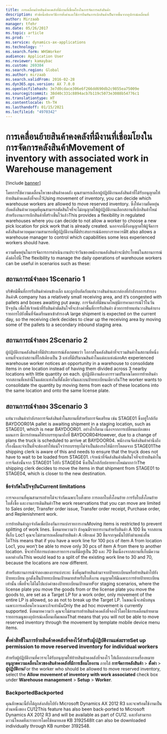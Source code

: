 ```yaml
---
title: การเคลื่อนย้ายสินค้าคงคลังที่มีงานที่เชื่อมโยงในการจัดการคลังสินค้า
description: หัวข้อนี้อธิบายวิธีการตั้งค่าและใช้การยืนยันการเบิกสินค้าเป็นรายชิ้นจากอุปกรณ์เคลื่อนที่
author: Mirzaab
manager: tfehr
ms.date: 05/26/2017
ms.topic: article
ms.prod: ''
ms.service: dynamics-ax-applications
ms.technology: ''
ms.search.form: WHSWorker
audience: Application User
ms.reviewer: kamaybac
ms.custom: 269384
ms.search.region: Global
ms.author: mirzaab
ms.search.validFrom: 2016-02-28
ms.dyn365.ops.version: AX 7.0.0
ms.openlocfilehash: 3e7d0cdace306e6f266dd690db2c9855ea75009e
ms.sourcegitcommit: 38d40c331c8894acb7b119c5073e3088b54776c1
ms.translationtype: HT
ms.contentlocale: th-TH
ms.lasthandoff: 01/15/2021
ms.locfileid: "4970342"
---
```

# <a name="movement-of-inventory-with-associated-work-in-warehouse-management"></a><span data-ttu-id="8d68d-103">การเคลื่อนย้ายสินค้าคงคลังที่มีงานที่เชื่อมโยงในการจัดการคลังสินค้า</span><span class="sxs-lookup"><span data-stu-id="8d68d-103">Movement of inventory with associated work in Warehouse management</span></span>

[!include [banner](../includes/banner.md)]

<span data-ttu-id="8d68d-104">โดยการใช้ความเคลื่อนไหวของสินค้าคงคลัง คุณสามารถเลือกผู้ปฏิบัติงานคลังสินค้าที่ได้รับอนุญาตให้ย้ายสินค้าคงคลังที่จองไว้</span><span class="sxs-lookup"><span data-stu-id="8d68d-104">Using movement of inventory, you can decide which warehouse workers are allowed to move reserved inventory.</span></span> <span data-ttu-id="8d68d-105">ซึ่งให้ความยืดหยุ่นกับคลังสินค้าควบคุมที่คุณสามารถตัดสินใจที่จะไม่อนุญาตให้ผู้ปฏิบัติงานเลือกสถานที่เบิกสินค้าใหม่สำหรับงานการเบิกสินค้าที่สร้างขึ้นไว้แล้ว</span><span class="sxs-lookup"><span data-stu-id="8d68d-105">This provides a flexibility in regulated warehouses where you can decide to not allow a worker to choose a new pick location for pick work that is already created.</span></span> <span data-ttu-id="8d68d-106">นอกจากนี้ยังอนุญาตให้ผู้จัดการคลังสินค้าควบคุมความสามารถที่ผู้ปฏิบัติงานที่มีประสบการณ์น้อยบางรายควรมี</span><span class="sxs-lookup"><span data-stu-id="8d68d-106">It also allows a warehouse manager to control which capabilities some less experienced workers should have.</span></span>

<span data-ttu-id="8d68d-107">ความยืดหยุ่นในการจัดการการดำเนินงานประจำวันของพนักงานคลังสินค้าจะมีประโยชน์ในสถานการณ์ดังต่อไปนี้:</span><span class="sxs-lookup"><span data-stu-id="8d68d-107">The flexibility to manage the daily operations of warehouse workers can be useful in scenarios such as these:</span></span>

## <a name="scenario-1"></a><span data-ttu-id="8d68d-108">สถานการณ์จำลอง 1</span><span class="sxs-lookup"><span data-stu-id="8d68d-108">Scenario 1</span></span>
<span data-ttu-id="8d68d-109">บริษัทมีพื้นที่การรับสินค้าค่อนข้างเล็ก และถูกบีบอัดกับแท่นวางสินค้าและกล่องที่กำลังรอการสำรองสินค้า</span><span class="sxs-lookup"><span data-stu-id="8d68d-109">A company has a relatively small receiving area, and it’s congested with pallets and boxes awaiting put away.</span></span> <span data-ttu-id="8d68d-110">การจัดส่งที่มีขนาดใหญ่มีการคาดการณ์ไว้ในวันปัจจุบัน เพื่อให้เจ้าหน้าที่รับสินค้าตัดสินใจที่จะล้างค่าพื้นที่การรับสินค้า ด้วยการย้ายแท่นวางสินค้าบางรายการไปยังพื้นที่จัดเตรียมขาเข้าสำรอง</span><span class="sxs-lookup"><span data-stu-id="8d68d-110">A large shipment is expected on the current day, so the receiving clerk decides to clear up the receiving area by moving some of the pallets to a secondary inbound staging area.</span></span>

## <a name="scenario-2"></a><span data-ttu-id="8d68d-111">สถานการณ์จำลอง 2</span><span class="sxs-lookup"><span data-stu-id="8d68d-111">Scenario 2</span></span>
<span data-ttu-id="8d68d-112">ผู้ปฏิบัติงานคลังสินค้าที่มีประสบการณ์สังเกตพบว่า โอกาสในคลังสินค้าที่จะรวมสินค้าในสถานที่หนึ่งแทนที่จะแบ่งสถานที่ใกล้เคียงเป็น 3 แห่งที่มีปริมาณสินค้าในแต่ละแห่งน้อย</span><span class="sxs-lookup"><span data-stu-id="8d68d-112">An experienced warehouse worker notices an opportunity in a warehouse to consolidate items in one location instead of having them divided across 3 nearby locations with little quantity on each.</span></span> <span data-ttu-id="8d68d-113">ผู้ปฏิบัติงานต้องการรวมปริมาณโดยการย้ายสินค้าจากสถานที่เหล่านี้ในแต่ละแห่งในที่ตั้งเดียวกันและบนป้ายทะเบียนเดียวกัน</span><span class="sxs-lookup"><span data-stu-id="8d68d-113">The worker wants to consolidate the quantity by moving items from each of these locations into the same location and onto the same license plate.</span></span>

## <a name="scenario-3"></a><span data-ttu-id="8d68d-114">สถานการณ์จำลอง 3</span><span class="sxs-lookup"><span data-stu-id="8d68d-114">Scenario 3</span></span>
<span data-ttu-id="8d68d-115">แท่นวางสินค้ากำลังรอการจัดส่งสินค้าในสถานที่สำหรับการจัดเตรียม เช่น STAGE01 ซึ่งอยู่ใกล้กับ BAYDOOR01</span><span class="sxs-lookup"><span data-stu-id="8d68d-115">A pallet is awaiting shipment in a staging location, such as STAGE01, which is near BAYDOOR01.</span></span> <span data-ttu-id="8d68d-116">อย่างไรก็ตาม เนื่องจากการเปลี่ยนแปลงของแผนการ มีการกำหนดให้รถบรรทุกมาถึงที่ BAYDOOR04</span><span class="sxs-lookup"><span data-stu-id="8d68d-116">However, due to a change of plans the truck is scheduled to arrive at BAYDOOR04.</span></span> <span data-ttu-id="8d68d-117">พนักงานจัดส่งสินค้าคำนึงถึงเรื่องนี้และจำเป็นที่จะต้องทำให้แน่ใจว่ารถบรรทุกไม่จำเป็นต้องรอให้มีการโหลดจาก STAGE01</span><span class="sxs-lookup"><span data-stu-id="8d68d-117">The shipping clerk is aware of this and needs to ensure that the truck does not have to wait to be loaded from STAGE01.</span></span> <span data-ttu-id="8d68d-118">เจ้าหน้าที่จัดส่งสินค้าตัดสินใจที่จะย้ายสินค้าในการจัดส่งนั้นจาก STAGE01 ไปยัง STAGE04 ซึ่งเป็นใกล้กับปลายทางใหม่มากกว่า</span><span class="sxs-lookup"><span data-stu-id="8d68d-118">The shipping clerk decides to move the items in that shipment from STAGE01 to STAGE04, which is closer to the new destination.</span></span>

### <a name="current-limitations"></a><span data-ttu-id="8d68d-119">ข้อจำกัดในปัจจุบัน</span><span class="sxs-lookup"><span data-stu-id="8d68d-119">Current limitations</span></span>

<span data-ttu-id="8d68d-120">การจองงานที่คุณสามารถย้ายได้จะจำกัดเฉพาะใบสั่งขาย การออกใบสั่งโอนย้าย การรับใบสั่งโอนย้าย ใบสั่งซื้อ และงานการเติมสินค้า</span><span class="sxs-lookup"><span data-stu-id="8d68d-120">The work reservations that you can move are limited to Sales order, Transfer order issue, Transfer order receipt, Purchase order, and Replenishment work.</span></span>

<span data-ttu-id="8d68d-121">การย้ายสินค้าถูกจำกัดเพื่อป้องกันการแบ่งรายการงาน</span><span class="sxs-lookup"><span data-stu-id="8d68d-121">Moving items is restricted to prevent splitting of work lines.</span></span> <span data-ttu-id="8d68d-122">ซึ่งหมายความว่า ถ้าคุณมีรายการงานสำหรับสินค้า A 100 ชิ้น จากสถานที่เก็บ Loc1 คุณจะไม่สามารถเคลื่อนย้ายสินค้า A เพียงแค่ 30 ชิ้นจากจุดนั้นไปยังตำแหน่งอื่นได้</span><span class="sxs-lookup"><span data-stu-id="8d68d-122">This means that if you have a work line for 100 pcs of item A from location Loc1, you won’t be able to move only 30 pcs of item A from there to another location.</span></span> <span data-ttu-id="8d68d-123">ซึ่จะทำให้การแบ่งของรายการงานที่มีอยู่เป็น 30 และ 70 ชิ้นเนื่องจากสถานที่เก็บมีความแตกต่างกัน</span><span class="sxs-lookup"><span data-stu-id="8d68d-123">This would lead to a split of the existing work line to 30 and 70, because the locations are now different.</span></span>

<span data-ttu-id="8d68d-124">สำหรับสถานการณ์จำลองของการแบ่งระยะ ซึ่งที่คุณย้ายสินค้ามาจากป้ายทะเบียนหรือย้ายสินค้าไปยังป้ายทะเบียน ถูกตั้งเป็นป้ายทะเบียนเป้าหมายสำหรับใบสั่งงาน อนุญาตให้มีเฉพาะการย้ายป้ายทะเบียนเท่านั้น เพื่อที่จะได้ไม่ไปแบ่งค่าของป้ายทะเบียนเป้าหมาย</span><span class="sxs-lookup"><span data-stu-id="8d68d-124">For staging scenarios, where the license plate you move the goods from or the license plate you move the goods to, are set as a Target LP for a work order, only movement of the entire LP is allowed, so as not to break up the Target LP.</span></span>
<span data-ttu-id="8d68d-125">ในขณะนี้จะสนับสนุนเฉพาะการเคลื่อนไหวเฉพาะกิจเท่านั้น</span><span class="sxs-lookup"><span data-stu-id="8d68d-125">Only the ad hoc movement is currently supported.</span></span> <span data-ttu-id="8d68d-126">ซึ่งหมายความว่า คุณจะไม่สามารถย้ายสินค้าคงคลังที่จองไว้โดยใช้การเคลื่อนย้ายตามรายการเมนูของอุปกรณ์เคลื่อนเท็มเพลต</span><span class="sxs-lookup"><span data-stu-id="8d68d-126">That means that you will not be able to move reserved inventory through the movement by template mobile device menu items.</span></span>

### <a name="set-up-permission-to-move-reserved-inventory-for-individual-workers"></a><span data-ttu-id="8d68d-127">ตั้งค่าสิทธิ์ในการย้ายสินค้าคงคลังที่จองไว้สำหรับผู้ปฏิบัติงานแต่ละราย</span><span class="sxs-lookup"><span data-stu-id="8d68d-127">Set up permission to move reserved inventory for individual workers</span></span>

<span data-ttu-id="8d68d-128">สำหรับผู้ปฏิบัติงานที่ควรจะได้รับอนุญาตให้ย้ายสินค้าคงคลังที่จองไว้ ให้เลือกกล่องกาเครื่องหมาย **อนุญาตความเคลื่อนไหวของสินค้าคงคลังที่มีการเชื่อมโยงงาน** ภายใต้ **การจัดการคลังสินค้า** > **ตั้งค่า** > **ผู้ปฏิบัติงาน**</span><span class="sxs-lookup"><span data-stu-id="8d68d-128">For the worker who should be allowed to move reserved inventory, select the **Allow movement of inventory with work associated** check box under **Warehouse management** > **Setup** > **Worker**.</span></span>  

### <a name="backported"></a><span data-ttu-id="8d68d-129">Backported</span><span class="sxs-lookup"><span data-stu-id="8d68d-129">Backported</span></span>

<span data-ttu-id="8d68d-130">คุณลักษณะนี้ยังได้ถูกส่งกลับไปยัง Microsoft Dynamics AX 2012 R3 และจะพร้อมใช้งานเป็นส่วนหนึ่งของ CU12</span><span class="sxs-lookup"><span data-stu-id="8d68d-130">This feature has also been back-ported to Microsoft Dynamics AX 2012 R3 and will be available as part of CU12.</span></span>
<span data-ttu-id="8d68d-131">และยังสามารถดาวน์โหลดทีละรายการโดยใช้หมายเลข KB 3192548</span><span class="sxs-lookup"><span data-stu-id="8d68d-131">It can also be downloaded individually through KB number 3192548.</span></span> 


